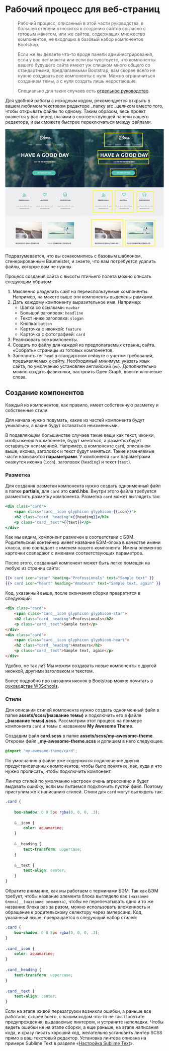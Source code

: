# Рабочий процесс для веб-страниц

> Рабочий процесс, описанный в этой части руководства, в большей степени относится к созданию сайтов согласно с готовым макетом, или же сайтов, содержащих множество компонентов, не входящих в базовый набор компонентов Bootstrap.
>
> Если же вы делаете что-то вроде панели администрирования, если у вас нет макета или если вы чувствуете, что компоненты вашего будущего сайта имеют уж слишком много общего со стандартными, предлагаемыми Bootstrap, вам скорее всего не нужно создавать все компоненты с нуля. Можно ограничиться созданием темы, а с нуля создать лишь недостающие.
>
> Специально для таких случаев есть [отдельное руководство](/rabochii-protsess-interfeisi.md).

Для удобной работы с исходным кодом, рекомендуется открыть в вашем любимом текстовом редакторе _папку src _целиком вместо того, чтобы открывать файлы по одному. Таким образом, весь проект окажется у вас перед глазами в соответствующей панели вашего редактора, и вы сможете быстрее переключаться между файлами.

![](/assets/mock.jpg)

Подразумевается, что вы ознакомились с базовым шаблоном, сгенерированным Baumeister, и знаете, что вам потребуется удалить файлы, которые вам не нужны.

Процесс создания сайта с высоты птичьего полета можно описать следующим образом:

1. Мысленно разделить сайт на переиспользуемые компоненты. Например, на макете выше эти компоненты выделены рамками.
2. Дать каждому компоненту выразительное имя. Например:
   * Шапка со ссылками: `navbar`
   * Большой заголовок: `headline`
   * Текст ниже заголовка: `slogan`
   * Кнопка: `button`
   * Карточка с иконкой: `feature`
   * Карточка с фотографией: `card`
3. Реализовать все компоненты.
4. Создать по файлу для каждой из предполагаемых страниц сайта. «Собрать» страницы из готовых компонентов.
5. Заполнить тег `head` в стандартном лейауте с учетом требований, предъявляемых к сайту. Необходимый минимум: указать язык сайта, по умолчанию установлен английский \(`en`\). Дополнительно можно создать фавиконки, настроить Open Graph, ввести ключевые слова.

## Создание компонентов

Каждый из компонентов, как правило, имеет собственную разметку и собственные стили.

Для начала нужно подумать, какие из частей компонента будут уникальны, а какие будут оставаться неизменными.

В подавляющем большинстве случаев такие вещи как текст, иконки, изображения в компоненте, будут меняться, а разметка будет оставаться неизменной. Например, в компоненте `card`, описанном выше, иконка, заголовок и текст будут меняться. Такие изменяемые части называются **параметрами**. У компонента `card` параметрами окажутся иконка \(`icon`\), заголовок \(`heading`\) и текст \(`text`\).

### Разметка

Для создания разметки компонента нужно создать одноименный файл в папке **partials**, для `card` это **card.hbs**. Внутри этого файла требуется разместить разметку компонента. Разметка `card` может выглядеть так:

```handlebars
<div class="card">
    <span class="card__icon glyphicon glyphicon-{{icon}}">
    <h2 class="card__heading">{{heading}}</h2>
    <p class="card__text">{{text}}</p>
</div>
```

Как мы видим, компонент размечен в соответствии с БЭМ. Родительский контейнер имеет название БЭМ-блока в качестве имени класса, оно совпадает с именем нашего компонента. Имена элементов карточки совпадают с именами соответствующих параметров.

После этого, созданный компонент может быть легко помещен на любую из страниц сайта:

```handlebars
{{> card icon="star" heading="Professionals" text="Sample text" }}
{{> card icon="heart" heading="Amateurs" text="Sample text, again" }}
```

Код, указанный выше, после окончания сборки превратится в следующий:

```html
<div class="card">
    <span class="card__icon glyphicon glyphicon-star">
    <h2 class="card__heading">Professionals</h2>
    <p class="card__text">Sample text</p>
</div>
<div class="card">
    <span class="card__icon glyphicon glyphicon-heart">
    <h2 class="card__heading">Amateurs</h2>
    <p class="card__text">Sample text, again</p>
</div>
```

Удобно, не так ли? Мы можем создавать новые компоненты с другой иконкой, другими заголовком и текстом.

Более подробно про названия иконок в Bootstrap можно почитать в [руководстве W3Schools](https://www.w3schools.com/bootstrap/bootstrap_ref_comp_glyphs.asp).

### Стили

Для описания стилей компонента нужно создать одноименный файл в папке **assets/scss/\(название темы\)** и подключить его в файле **\_\(название темы\).scss**. Рассмотрим этот процесс на примере компонента `card` и темы с названием **My Awesome Theme**.

Создадим файл **card.scss** в папке **assets/scss/my-awesome-theme**. Откроем файл **\_my-awesome-theme.scss** и допишем в него следующее:

```scss
@import "my-awesome-theme/card";
```

По умолчанию в файле уже содержится подключение других предустановленных компонентов, чтобы было понятнее, как, куда и что нужно прописать, чтобы подключить компонент.

Линтер стилей по умолчанию настроен очень агрессивно и будет выдавать ошибку, если мы пытаемся подключить пустой файл. Поэтому приступим же к написанию стилей. Стили для `card` могут выглядеть так:

```scss
.card {

    box-shadow: 0 0 5px rgba(0, 0, 0, .3);

    &__icon {
        color: aquamarine;
    }

    &__heading {
        text-transform: uppercase;
    }

    &__text {
        text-align: center;
    }
}
```

Обратите внимание, как мы работаем с терминами БЭМ. Так как БЭМ требует, чтобы название элемента блока выглядело как `(название блока)__(название элемента)`, чтобы не перепечатывать одно и то же название блока раз за разом, можно использовать вложенность и обращение к родительскому селектору через амперсанд. Код, указанный выше,  превращается в следующий набор стилей:

```css
.card {
    box-shadow: 0 0 5px rgba(0, 0, 0, .3);
}

.card__icon {
    color: aquamarine;
}

.card__heading {
    text-transform: uppercase;
}

.card__text {
    text-align: center;
}
```

Если на этапе живой перезагрузки возникли ошибки, а раньше все работало, скорее всего, с вашим кодом что-то не так. Прочтите предупреждения, выдаваемые линтером, и устраните неполадки. Чтобы видеть ошибки не на этапе сборки, а еще раньше, на этапе написания кода, и сразу писать хороший код, желательно установить линтер SCSS прямо в ваш текстовый редактор. Установка линтера описана на примере Sublime Text в разделе «[Настройка Sublime Text](/nastroika-sublime-text.md)».



